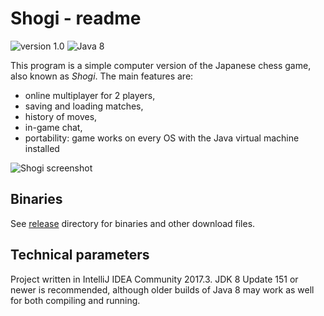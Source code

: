 # Shogi - readme
![version 1.0](https://img.shields.io/badge/version-1.0-00bb00.svg) ![Java 8](https://img.shields.io/badge/Java-8-blue.svg)

This program is a simple computer version of the Japanese chess game, also known as _Shogi_. The main features are:
* online multiplayer for 2 players,
* saving and loading matches,
* history of moves,
* in-game chat,
* portability: game works on every OS with the Java virtual machine installed

![Shogi screenshot](https://github.com/tomaszcib/Shogi/blob/master/shogi_screen.png)

## Binaries
See [release](https://github.com/tomaszcib/Shogi/releases) directory for binaries and other download files.

## Technical parameters
Project written in IntelliJ IDEA Community 2017.3. JDK 8 Update 151 or newer is recommended, although older builds of Java 8 may work as well for both compiling and running.

